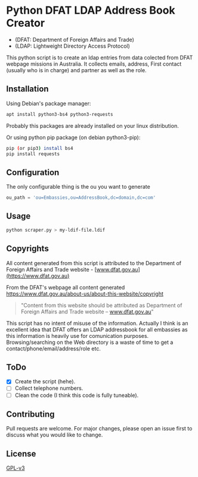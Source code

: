 # Python DFAT LDAP Address Book Creator
* (DFAT: Department of Foreign Affairs and Trade)
* (LDAP: Lightweight Directory Access Protocol)

This python script is to create an ldap entries from data colected from DFAT webpage missions in Australia.
It collects emails, address, First contact (usually who is in charge) and partner as well as the role.

## Installation

Using Debian's package manager:
```bash
apt install python3-bs4 python3-requests
```
Probably this packages are already installed on your linux distribution.

Or using python pip package (on debian python3-pip):
```bash
pip (or pip3) install bs4
pip install requests
```

## Configuration

The only configurable thing is the ou you want to generate
```python
ou_path = 'ou=Embassies,ou=AddressBook,dc=domain,dc=com'
```

## Usage

```bash
python scraper.py > my-ldif-file.ldif
```
## Copyrights

All content generated from this script is attributed to the Department of Foreign Affairs and Trade website - [www.dfat.gov.au](https://www.dfat.gov.au)

From the DFAT's webpage all content generated https://www.dfat.gov.au/about-us/about-this-website/copyright
> "Content from this website should be attributed as Department of Foreign Affairs and Trade website – www.dfat.gov.au"

This script has no intent of misuse of the information. Actually I think is an excellent idea that DFAT offers an LDAP addressbook for all embassies as this information is heavily use for comunication purposes. Browsing/searching on the Web directory is a waste of time to get a contact/phone/email/address/role etc.

## ToDo

- [x] Create the script (hehe).
- [ ] Collect telephone numbers.
- [ ] Clean the code (I think this code is fully tuneable).

## Contributing

Pull requests are welcome. For major changes, please open an issue first to discuss what you would like to change.

## License
[GPL-v3](https://choosealicense.com/licenses/gpl-3.0/)